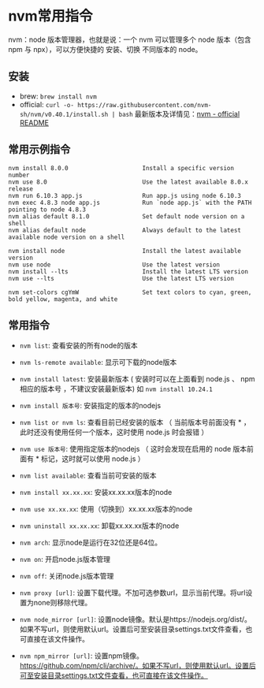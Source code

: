# nvm常用指令

nvm：node 版本管理器，也就是说：一个 nvm 可以管理多个 node 版本（包含 npm 与 npx），可以方便快捷的 安装、切换 不同版本的 node。

## 安装

* brew: `brew install nvm`
* official: `curl -o- https://raw.githubusercontent.com/nvm-sh/nvm/v0.40.1/install.sh | bash`
	最新版本及详情见：[nvm - official README](https://github.com/nvm-sh/nvm/blob/master/README.md)


## 常用示例指令

```
nvm install 8.0.0                     Install a specific version number
nvm use 8.0                           Use the latest available 8.0.x release
nvm run 6.10.3 app.js                 Run app.js using node 6.10.3
nvm exec 4.8.3 node app.js            Run `node app.js` with the PATH pointing to node 4.8.3
nvm alias default 8.1.0               Set default node version on a shell
nvm alias default node                Always default to the latest available node version on a shell

nvm install node                      Install the latest available version
nvm use node                          Use the latest version
nvm install --lts                     Install the latest LTS version
nvm use --lts                         Use the latest LTS version

nvm set-colors cgYmW                  Set text colors to cyan, green, bold yellow, magenta, and white
```




## 常用指令

* `nvm list`:  查看安装的所有node的版本
* `nvm ls-remote available`: 显示可下载的node版本
* `nvm install latest`: 安装最新版本 ( 安装时可以在上面看到 node.js 、 npm 相应的版本号 ，不建议安装最新版本) 	如 `nvm install 10.24.1`
* `nvm install 版本号`: 安装指定的版本的nodejs
* `nvm list or nvm ls`: 查看目前已经安装的版本 （ 当前版本号前面没有 * ， 此时还没有使用任何一个版本，这时使用 node.js 时会报错 ）
* `nvm use 版本号`: 使用指定版本的nodejs （ 这时会发现在启用的 node 版本前面有 * 标记，这时就可以使用 node.js ）



* `nvm list available`:  查看当前可安装的版本
* `nvm install xx.xx.xx`:   安装xx.xx.xx版本的node
* `nvm use xx.xx.xx`:  使用（切换到）xx.xx.xx版本的node
* `nvm uninstall xx.xx.xx`:   卸载xx.xx.xx版本的node
* `nvm arch`:  显示node是运行在32位还是64位。
* `nvm on`:  开启node.js版本管理
* `nvm off`:  关闭node.js版本管理
* `nvm proxy [url]`:  设置下载代理。不加可选参数url，显示当前代理。将url设置为none则移除代理。
* `nvm node_mirror [url]`:  设置node镜像。默认是https://nodejs.org/dist/。如果不写url，则使用默认url。设置后可至安装目录settings.txt文件查看，也可直接在该文件操作。
* `nvm npm_mirror [url]`:  设置npm镜像。https://github.com/npm/cli/archive/。如果不写url，则使用默认url。设置后可至安装目录settings.txt文件查看，也可直接在该文件操作。
